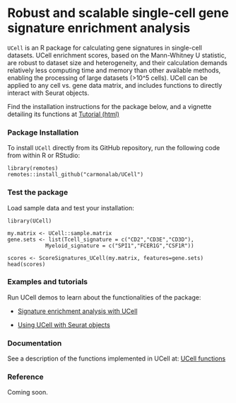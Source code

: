 # Robust and scalable single-cell gene signature enrichment analysis


`UCell` is an R package for calculating gene signatures in single-cell datasets. UCell enrichment scores, based on the Mann-Whitney U statistic, are robust to dataset size and heterogeneity, and their calculation demands relatively less computing time and memory than other available methods, enabling the processing of large datasets (>10^5 cells). UCell can be applied to any cell vs. gene data matrix, and includes functions to directly interact with Seurat objects. 


Find the installation instructions for the package below, and a vignette detailing its functions at [Tutorial (html)](https://carmonalab.github.io/UCell/tutorial.html)

### Package Installation

To install `UCell` directly from its GitHub repository, run the following code from within R or RStudio:
```
library(remotes)
remotes::install_github("carmonalab/UCell")
```

### Test the package

Load sample data and test your installation:
```
library(UCell)

my.matrix <- UCell::sample.matrix
gene.sets <- list(Tcell_signature = c("CD2","CD3E","CD3D"),
			Myeloid_signature = c("SPI1","FCER1G","CSF1R"))

scores <- ScoreSignatures_UCell(my.matrix, features=gene.sets)
head(scores)
```

### Examples and tutorials

Run UCell demos to learn about the functionalities of the package:

* [Signature enrichment analysis with UCell](https://carmonalab.github.io/UCell/UCell_matrix_vignette.html)

* [Using UCell with Seurat objects](https://carmonalab.github.io/UCell/UCell_Seurat_vignette.html)

### Documentation

See a description of the functions implemented in UCell at: [UCell functions](docs/functions.md)


### Reference

Coming soon.
